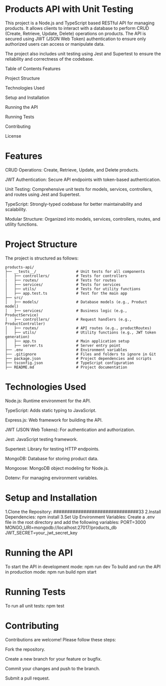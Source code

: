 # Products API with Unit Testing
This project is a Node.js and TypeScript based RESTful API for managing products. It allows clients to interact with a database to perform CRUD (Create, Retrieve, Update, Delete) operations on products. The API is secured using JWT (JSON Web Token) authentication to ensure only authorized users can access or manipulate data.

The project also includes unit testing using Jest and Supertest to ensure the reliability and correctness of the codebase.

Table of Contents
Features

Project Structure

Technologies Used

Setup and Installation

Running the API

Running Tests

Contributing

License

# Features
CRUD Operations: Create, Retrieve, Update, and Delete products.

JWT Authentication: Secure API endpoints with token-based authentication.

Unit Testing: Comprehensive unit tests for models, services, controllers, and routes using Jest and Supertest.

TypeScript: Strongly-typed codebase for better maintainability and scalability.

Modular Structure: Organized into models, services, controllers, routes, and utility functions.

# Project Structure
The project is structured as follows:
```
products-api/
├── __tests__/                  # Unit tests for all components
│   ├── controllers/            # Tests for controllers
|   ├── routes/                 # Tests for routes
│   ├── services/               # Tests for services
│   ├── utils/                  # Tests for utility functions
│   ├── app.test.ts             # Test for the main app
├── src/
│   ├── models/                 # Database models (e.g., Product model)
│   ├── services/               # Business logic (e.g., ProductService)
│   ├── controllers/            # Request handlers (e.g., ProductController)
│   ├── routes/                 # API routes (e.g., productRoutes)
│   ├── utils/                  # Utility functions (e.g., JWT token generation)
│   ├── app.ts                  # Main application setup
│   ├── server.ts               # Server entry point
├── .env                        # Environment variables
├── .gitignore                  # Files and folders to ignore in Git
├── package.json                # Project dependencies and scripts
├── tsconfig.json               # TypeScript configuration
├── README.md                   # Project documentation
```
# Technologies Used
Node.js: Runtime environment for the API.

TypeScript: Adds static typing to JavaScript.

Express.js: Web framework for building the API.

JWT (JSON Web Tokens): For authentication and authorization.

Jest: JavaScript testing framework.

Supertest: Library for testing HTTP endpoints.

MongoDB: Database for storing product data.

Mongoose: MongoDB object modeling for Node.js.

Dotenv: For managing environment variables.

# Setup and Installation
1.Clone the Repository:
###############################33
2.Install Dependencies:
npm install
3.Set Up Environment Variables:
Create a .env file in the root directory and add the following variables:
PORT=3000
MONGO_URI=mongodb://localhost:27017/products_db
JWT_SECRET=your_jwt_secret_key

# Running the API
To start the API in development mode:
npm run dev
To build and run the API in production mode:
npm run build
npm start
# Running Tests
To run all unit tests:
npm test
# Contributing
Contributions are welcome! Please follow these steps:

Fork the repository.

Create a new branch for your feature or bugfix.

Commit your changes and push to the branch.

Submit a pull request.
